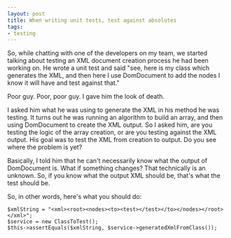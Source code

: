 ```yaml
---
layout: post
title: When writing unit tests, test against absolutes
tags:
- testing
---
```

So, while chatting with one of the developers on my team, we started talking about testing an XML document creation process he had been working on.  He wrote a unit test and said "see, here is my class which generates the XML, and then here I use DomDocument to add the nodes I know it will have and test against that."

Poor guy.  Poor, poor guy. I gave him the look of death.

I asked him what he was using to generate the XML in his method he was testing.  It turns out he was running an algorithm to build an array, and then using DomDocument to create the XML output.  So I asked him, are you testing the logic of the array creation, or are you testing against the XML output.  His goal was to test the XML from creation to output.  Do you see where the problem is yet?

Basically, I told him that he can't necessarily know what the output of DomDocument is.  What if something changes?  That technically is an unknown.  So, if you know what the output XML should be, that's what the test should be.

So, in other words, here's what you should do:

```php?start_inline=1
$xmlString = "<xml><root><nodes><to><test></test></to></nodes></root></xml>";
$service = new ClassToTest();
$this->assertEquals($xmlString, $service->generatedXmlFromClass());
```
